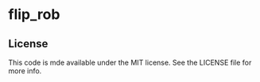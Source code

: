 # flip_rob

## License
This code is mde available under the MIT license. See the LICENSE file for more info.
